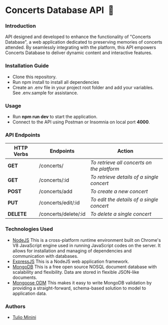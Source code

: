 # Concerts Database API &nbsp;🎸

### Introduction

API designed and developed to enhance the functionality of "Concerts Database", a web application dedicated to preserving memories of concerts attended. By seamlessly integrating with the platform, this API empowers Concerts Database to deliver dynamic content and interactive features.

### Installation Guide

- Clone this repository.
- Run npm install to install all dependencies
- Create an .env file in your project root folder and add your variables. See .env.sample for assistance.

### Usage

- Run **npm run dev** to start the application.
- Connect to the API using Postman or Insomnia on local port **4000**.

### API Endpoints

| HTTP Verbs | Endpoints            | Action                                     |
| ---------- | -------------------- | ------------------------------------------ |
| **GET**    | /concerts/           | _To retrieve all concerts on the platform_ |
| **GET**    | /concerts/:id        | _To retrieve details of a single concert_  |
| **POST**   | /concerts/add        | _To create a new concert_                  |
| **PUT**    | /concerts/edit/:id   | _To edit the details of a single concert_  |
| **DELETE** | /concerts/delete/:id | _To delete a single concert_               |

### Technologies Used

- [NodeJS](https://nodejs.org/) This is a cross-platform runtime environment built on Chrome's V8 JavaScript engine used in running JavaScript codes on the server. It allows for installation and managing of dependencies and communication with databases.
- [ExpressJS](https://www.expresjs.org/) This is a NodeJS web application framework.
- [MongoDB](https://www.mongodb.com/) This is a free open source NOSQL document database with scalability and flexibility. Data are stored in flexible JSON-like documents.
- [Mongoose ODM](https://mongoosejs.com/) This makes it easy to write MongoDB validation by providing a straight-forward, schema-based solution to model to application data.

### Authors

- [Tulio Minini](https://tuliominini.com/)
